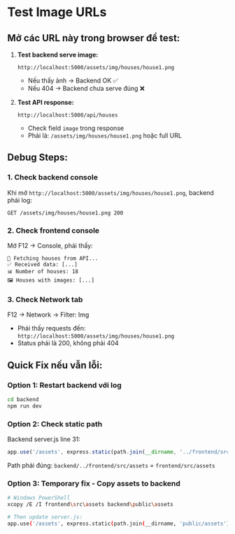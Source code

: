 # Test Image URLs

## Mở các URL này trong browser để test:

1. **Test backend serve image:**
   ```
   http://localhost:5000/assets/img/houses/house1.png
   ```
   - Nếu thấy ảnh → Backend OK ✅
   - Nếu 404 → Backend chưa serve đúng ❌

2. **Test API response:**
   ```
   http://localhost:5000/api/houses
   ```
   - Check field `image` trong response
   - Phải là: `/assets/img/houses/house1.png` hoặc full URL

## Debug Steps:

### 1. Check backend console
Khi mở `http://localhost:5000/assets/img/houses/house1.png`, backend phải log:
```
GET /assets/img/houses/house1.png 200
```

### 2. Check frontend console
Mở F12 → Console, phải thấy:
```
🔄 Fetching houses from API...
✅ Received data: [...]
📊 Number of houses: 18
🖼️ Houses with images: [...]
```

### 3. Check Network tab
F12 → Network → Filter: Img
- Phải thấy requests đến: `http://localhost:5000/assets/img/houses/house1.png`
- Status phải là 200, không phải 404

## Quick Fix nếu vẫn lỗi:

### Option 1: Restart backend với log
```bash
cd backend
npm run dev
```

### Option 2: Check static path
Backend server.js line 31:
```javascript
app.use('/assets', express.static(path.join(__dirname, '../frontend/src/assets')));
```

Path phải đúng: `backend/../frontend/src/assets` = `frontend/src/assets`

### Option 3: Temporary fix - Copy assets to backend
```bash
# Windows PowerShell
xcopy /E /I frontend\src\assets backend\public\assets

# Then update server.js:
app.use('/assets', express.static(path.join(__dirname, 'public/assets')));
```
